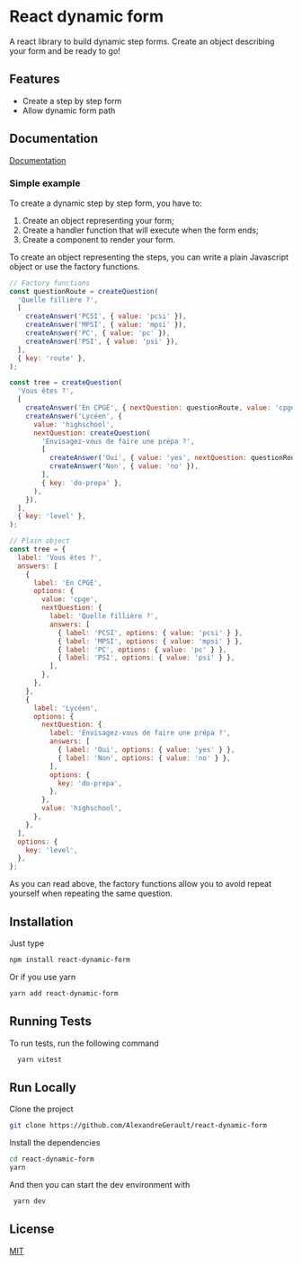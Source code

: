 # React dynamic form

A react library to build dynamic step forms. Create an object describing your form and be ready to go!
## Features

- Create a step by step form
- Allow dynamic form path


## Documentation

[Documentation](docs/)

### Simple example

To create a dynamic step by step form, you have to:

1. Create an object representing your form;
2. Create a handler function that will execute when the form ends;
3. Create a component to render your form.

To create an object representing the steps, you can write a plain Javascript 
object or use the factory functions.

```javascript
// Factory functions
const questionRoute = createQuestion(
  'Quelle fillière ?',
  [
    createAnswer('PCSI', { value: 'pcsi' }),
    createAnswer('MPSI', { value: 'mpsi' }),
    createAnswer('PC', { value: 'pc' }),
    createAnswer('PSI', { value: 'psi' }),
  ],
  { key: 'route' },
);

const tree = createQuestion(
  'Vous êtes ?',
  [
    createAnswer('En CPGE', { nextQuestion: questionRoute, value: 'cpge' }),
    createAnswer('Lycéen', {
      value: 'highschool',
      nextQuestion: createQuestion(
        'Envisagez-vous de faire une prépa ?',
        [
          createAnswer('Oui', { value: 'yes', nextQuestion: questionRoute }),
          createAnswer('Non', { value: 'no' }),
        ],
        { key: 'do-prepa' },
      ),
    }),
  ],
  { key: 'level' },
);

// Plain object
const tree = {
  label: 'Vous êtes ?',
  answers: [
    {
      label: 'En CPGE',
      options: {
        value: 'cpge',
        nextQuestion: {
          label: 'Quelle fillière ?',
          answers: [
            { label: 'PCSI', options: { value: 'pcsi' } },
            { label: 'MPSI', options: { value: 'mpsi' } },
            { label: 'PC', options: { value: 'pc' } },
            { label: 'PSI', options: { value: 'psi' } },
          ],
        },
      },
    },
    {
      label: 'Lycéen',
      options: {
        nextQuestion: {
          label: 'Envisagez-vous de faire une prépa ?',
          answers: [
            { label: 'Oui', options: { value: 'yes' } },
            { label: 'Non', options: { value: 'no' } },
          ],
          options: {
            key: 'do-prepa',
          },
        },
        value: 'highschool',
      },
    },
  ],
  options: {
    key: 'level',
  },
};
```

As you can read above, the factory functions allow you to avoid repeat yourself when repeating the same question.
## Installation

Just type
```sh
npm install react-dynamic-form
```
Or if you use yarn
```sh
yarn add react-dynamic-form
```
## Running Tests

To run tests, run the following command

```bash
  yarn vitest
```


## Run Locally

Clone the project

```bash
git clone https://github.com/AlexandreGerault/react-dynamic-form
```

Install the dependencies

```bash
cd react-dynamic-form
yarn
```

And then you can start the dev environment with
```bash
 yarn dev
```
## License

[MIT](https://choosealicense.com/licenses/mit/)

